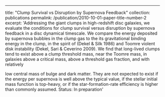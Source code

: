 ---
title: "Clump Survival vs Disruption by Supernova Feedback"
collection: publications
permalink: /publication/2010-10-01-paper-title-number-2
excerpt: 'Addressing the giant clumps in high-redshift disc galaxies, we evaluate the conditions for clump survival versus disruption by supernova feedback in a disc dynamical timescale. We compare the energy deposited by supernova bubbles in the clump gas to the its gravitational binding energy in the clump, in the spirit of (Dekel & Silk 1986) and Toomre violent disk instability (Dekel, Sari & Ceverino 2009). We find that long-lived clumps tend to exist above a clump threshold mass, near the Toomre mass, in galaxies above a critical mass, above a threshold gas fraction, and with relatively

low central mass of bulge and dark matter. They are not expected to exist if the energy per supernova is well above the typical value, if the stellar initial mass function is top-heavy, or if the star-formation-rate efficiency is higher than commonly assumed.
Status: In preparation'
